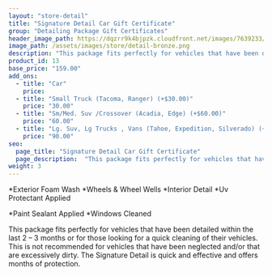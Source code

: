```yaml
---
layout: "store-detail"
title: "Signature Detail Car Gift Certificate"
group: "Detailing Package Gift Certificates"
header_image_path: https://dqzrr9k4bjpzk.cloudfront.net/images/7639233/342225154.jpg
image_path: /assets/images/store/detail-bronze.png
description: "This package fits perfectly for vehicles that have been detailed within the last 2 – 3 months or for those looking for a quick cleaning of their vehicles."
product_id: 13
base_price: "159.00"
add_ons:
  - title: "Car"
    price:
  - title: "Small Truck (Tacoma, Ranger) (+$30.00)"
    price: "30.00"
  - title: "Sm/Med. Suv /Crossover (Acadia, Edge) (+$60.00)"
    price: "60.00"    
  - title: "Lg. Suv, Lg Trucks , Vans (Tahoe, Expedition​, Silverado) (+$90.00)"
    price: "90.00"
seo:
  page_title: "Signature Detail Car Gift Certificate"
  page_description:  "This package fits perfectly for vehicles that have been detailed within the last 2 – 3 months or for those looking for a quick cleaning of their vehicles."
weight: 3
---
```

*Exterior Foam Wash *Wheels & Wheel Wells *Interior Detail *Uv Protectant Applied

*Paint Sealant Applied *Windows Cleaned

This package fits perfectly for vehicles that have been detailed within the last 2 – 3 months or for those looking for a quick cleaning of their vehicles. This is not recommended for vehicles that have been neglected and/or that are excessively dirty. The Signature Detail is quick and effective and offers months of protection.

